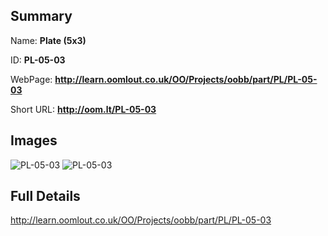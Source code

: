 

## Summary
 
Name: __Plate (5x3)__

ID: __PL-05-03__

WebPage: __http://learn.oomlout.co.uk/OO/Projects/oobb/part/PL/PL-05-03__

Short URL: __http://oom.lt/PL-05-03__


## Images
![PL-05-03](http://oomlout.com/oobb-gen/parts/PL/PL-05-03/PL-05-03_01_420.jpg)
![PL-05-03](http://oomlout.com/oobb-gen/parts/PL/PL-05-03/PL-05-03_420.png)




## Full Details

 http://learn.oomlout.co.uk/OO/Projects/oobb/part/PL/PL-05-03

